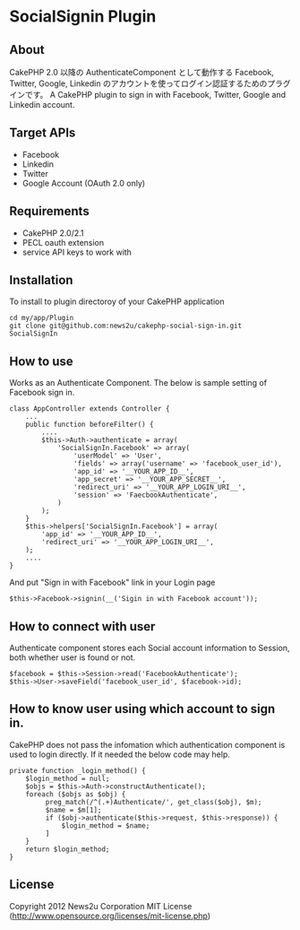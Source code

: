 # SocialSignin Plugin

## About

CakePHP 2.0 以降の AuthenticateComponent として動作する Facebook, Twitter, Google, Linkedin のアカウントを使ってログイン認証するためのプラグインです。
A CakePHP plugin to sign in with Facebook, Twitter, Google and Linkedin account.  

## Target APIs

* Facebook
* Linkedin
* Twitter
* Google Account (OAuth 2.0 only)

## Requirements

* CakePHP 2.0/2.1
* PECL oauth extension
* service API keys to work with

## Installation

To install to plugin directoroy of your CakePHP application

    cd my/app/Plugin
    git clone git@github.com:news2u/cakephp-social-sign-in.git SocialSignIn

## How to use

Works as an Authenticate Component.  The below is sample setting of Facebook sign in.

    class AppController extends Controller {
        ...
        public function beforeFilter() {
            ....
            $this->Auth->authenticate = array(
                'SocialSignIn.Facebook' => array(
                    'userModel' => 'User',
                    'fields' => array('username' => 'facebook_user_id'),
                    'app_id' => '__YOUR_APP_ID__',
                    'app_secret' => '__YOUR_APP_SECRET__',
                    'redirect_uri' => '__YOUR_APP_LOGIN_URI__',
                    'session' => 'FaecbookAuthenticate',
                )
            );
        }
        $this->helpers['SocialSignIn.Facebook'] = array(
            'app_id' => '__YOUR_APP_ID__',
            'redirect_uri' => '__YOUR_APP_LOGIN_URI__',
        );
        ....
    }

And put "Sign in with Facebook" link in your Login page

    $this->Facebook->signin(__('Sigin in with Facebook account'));

## How to connect with user

Authenticate component stores each Social account information to Session, both whether user is found or not.

    $facebook = $this->Session->read('FacebookAuthenticate');
    $this->User->saveField('facebook_user_id', $facebook->id);

## How to know user using which account to sign in.

CakePHP does not pass the infomation which authentication component is used to login directly.  If it needed the below code may help.

    private function _login_method() {
        $login_method = null;
        $objs = $this->Auth->constructAuthenticate();
        foreach ($objs as $obj) {
             preg_match(/^(.+)Authenticate/', get_class($obj), $m);
             $name = $m[1];
             if ($obj->authenticate($this->request, $this->response)) {
                 $login_method = $name;
             ]
        }
        return $login_method;
    }

## License

Copyright 2012 News2u Corporation
MIT License (http://www.opensource.org/licenses/mit-license.php)
